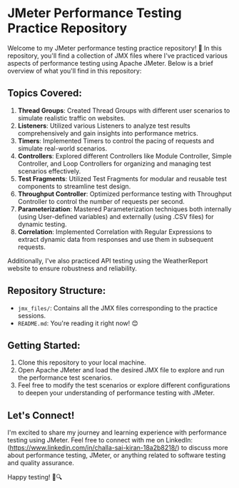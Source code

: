# JMeter Performance Testing Practice Repository

Welcome to my JMeter performance testing practice repository! 🚀 In this repository, you'll find a collection of JMX files where I've practiced various aspects of performance testing using Apache JMeter. Below is a brief overview of what you'll find in this repository:

## Topics Covered:

1. **Thread Groups**: Created Thread Groups with different user scenarios to simulate realistic traffic on websites.
2. **Listeners**: Utilized various Listeners to analyze test results comprehensively and gain insights into performance metrics.
3. **Timers**: Implemented Timers to control the pacing of requests and simulate real-world scenarios.
4. **Controllers**: Explored different Controllers like Module Controller, Simple Controller, and Loop Controllers for organizing and managing test scenarios effectively.
5. **Test Fragments**: Utilized Test Fragments for modular and reusable test components to streamline test design.
6. **Throughput Controller**: Optimized performance testing with Throughput Controller to control the number of requests per second.
7. **Parameterization**: Mastered Parameterization techniques both internally (using User-defined variables) and externally (using .CSV files) for dynamic testing.
8. **Correlation**: Implemented Correlation with Regular Expressions to extract dynamic data from responses and use them in subsequent requests.

Additionally, I've also practiced API testing using the WeatherReport website to ensure robustness and reliability.

## Repository Structure:

- `jmx_files/`: Contains all the JMX files corresponding to the practice sessions.
- `README.md`: You're reading it right now! 😊

## Getting Started:

1. Clone this repository to your local machine.
2. Open Apache JMeter and load the desired JMX file to explore and run the performance test scenarios.
3. Feel free to modify the test scenarios or explore different configurations to deepen your understanding of performance testing with JMeter.

## Let's Connect!

I'm excited to share my journey and learning experience with performance testing using JMeter. Feel free to connect with me on LinkedIn: (https://www.linkedin.com/in/challa-sai-kiran-18a2b8218/) to discuss more about performance testing, JMeter, or anything related to software testing and quality assurance.

Happy testing! 🚀🔍
